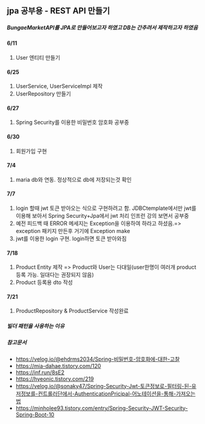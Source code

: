 ## jpa 공부용 - REST API 만들기
##### BungaeMarketAPI를 JPA로 만들어보고자 하였고 DB는 간추려서 제작하고자 하였음
#### 6/11 
1. User 엔티티 만들기
#### 6/25
1. UserService, UserServiceImpl 제작
2. UserRepository 만들기
#### 6/27
1. Spring Security를 이용한 비밀번호 암호화 공부중
#### 6/30
1. 회원가입 구현
#### 7/4
1. maria db와 연동. 정상적으로 db에 저장되는것 확인 
#### 7/7 
1. login 할때 jwt 토큰 받아오는 식으로 구현하려고 함. JDBCtemplate에서만 jwt를 이용해 보아서 Spring Security+Jpa에서 jwt 처리 인프런 강의 보면서 공부중
2. 예전 피드백 때 ERROR 메세지는 Exception을 이용하여 하라고 하셨음.=> exception 패키지 만든후 거기에 Exception make
3. jwt를 이용한 login 구현. login하면 토큰 받아와짐
#### 7/18
1. Product Entity 제작 => Product와 User는 다대일(user한명이 여러개 product 등록 가능. 일대다는 권장되지 않음)
2. Product 등록용 dto 작성
#### 7/21
1. ProductRepository & ProductService 작성완료

##### 빌더 패턴을 사용하는 이유


##### 참고문서
- https://velog.io/@ehdrms2034/Spring-비밀번호-암호화에-대한-고찰
- https://mia-dahae.tistory.com/120
- https://inf.run/8sE2
- https://hyeonic.tistory.com/219
- https://velog.io/@sonaky47/Spring-Security-Jwt-토큰정보로-필터링-된-유저정보를-컨트롤러단에서-AuthenticationPricipal-어노테이션을-통해-가져오는법
- https://minholee93.tistory.com/entry/Spring-Security-JWT-Security-Spring-Boot-10

